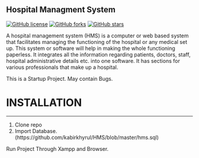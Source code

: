 ## Hospital Managment System

[![GitHub license](https://img.shields.io/github/license/kabirkhyrul/HMS?style=for-the-badge)](https://github.com/kabirkhyrul/HMS/blob/master/LICENSE) [![GitHub forks](https://img.shields.io/github/forks/kabirkhyrul/HMS?label=Clone&style=for-the-badge)](https://github.com/kabirkhyrul/HMS/network) [![GitHub stars](https://img.shields.io/github/stars/kabirkhyrul/HMS?style=for-the-badge)](https://github.com/kabirkhyrul/HMS/stargazers)
	
	
A hospital management system (HMS) is a computer or web based system that facilitates managing the functioning of the hospital or any medical set up. This system or software will help in making the whole functioning paperless. It integrates all the information regarding patients, doctors, staff, hospital administrative details etc. into one software. It has sections for various professionals that make up a hospital.

This is a Startup Project. May contain Bugs.

# INSTALLATION

---

<ol>
<li>Clone repo</li>
<li>Import Database. (https://github.com/kabirkhyrul/HMS/blob/master/hms.sql)</li>
</ol>

Run Project Through Xampp and Browser.



